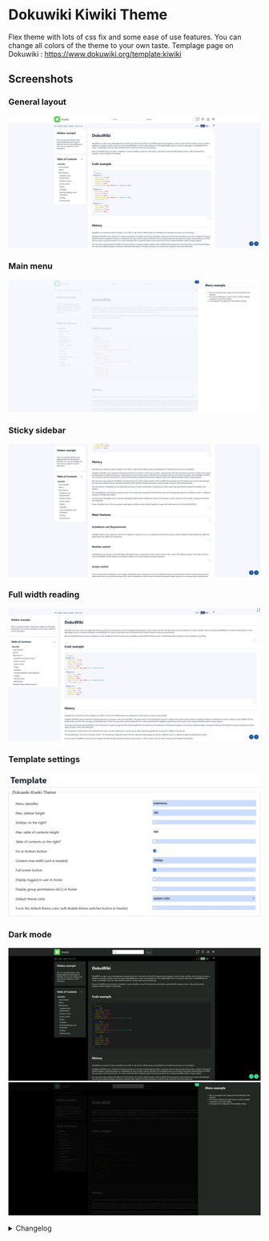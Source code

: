 # Dokuwiki Kiwiki Theme

Flex theme with lots of css fix and some ease of use features. You can change all colors of the theme to your own taste.
Templage page on Dokuwiki : https://www.dokuwiki.org/template:kiwiki

## Screenshots
### General layout
![General layout](./screenshots/01-screenshot-kiwiki.jpg)
### Main menu
![Main menu](./screenshots/02-screenshot-kiwiki-menu.jpg)
### Sticky sidebar
![Sticky sidebar](./screenshots/03-screenshot-kiwiki-sticky.jpg)
### Full width reading
![Full width reading](./screenshots/04-screenshot-kiwiki-full-width.jpg)
### Template settings
![Template settings](./screenshots/05-screenshot-configuration-settings-kiwiki.jpg)
### Dark mode
![General layout dark](./screenshots/06-screenshot-kiwiki-dark.jpg)
![Menu dark](./screenshots/07-screenshot-kiwiki-dark.jpg)

<details>
  <summary>Changelog</summary>

### 2025-08-13
Fixed content area too large on mobile

### 2025-07-23
Added Vietnamese language
  
### 2025-07-15
Added accessibility hints on buttons for keyboard navigation (https://github.com/nicolasprigent/Dokuwiki-Kiwiki-Theme/issues/46)

### 2025-07-08
This new version of Kiwiki is a major refactoring of the layout to get Sidebars default functionnality from Dokuwiki working (see https://github.com/nicolasprigent/Dokuwiki-Kiwiki-Theme/issues/42).

For UI reasons, I've decided to add my previous menu functionnality in a burger menu : this menu functionnality was intended at first to be accessible accross all website, so now that sidebars are available, it makes more sense to put the menu like this. It also solve this issue : https://github.com/nicolasprigent/Dokuwiki-Kiwiki-Theme/issues/26
Other fixes : 

- Added two options to get the sidebar, table of content or both on the right side of the website https://github.com/nicolasprigent/Dokuwiki-Kiwiki-Theme/issues/37
- CSS fixes and new functionnalities to get menu and new content layout working
- Better TOC sticky on mobile
- Sidebar is now on the bottom of the page on mobile
- Default content max width is now 1600px to get a better experience when using left and right sidebars together.
  
### 2025-07-07
- Fix:Cross site scripting vulnerability (https://github.com/nicolasprigent/Dokuwiki-Kiwiki-Theme/issues/43)

### 2025-04-30
- Fix:table of content not showing on some admin pages

### 2025-04-24
- Added informal german language
  
### 2025-01-24
- Fix:the edit icon on revisions https://github.com/nicolasprigent/Dokuwiki-Kiwiki-Theme/issues/36
  
### 2024-12-12
- Fix:the edit menu button for non-root domain installs
  
### 2024-11-27
- Fix:CSS fixes for discussion plugin

### 2024-10-30
- Added a functionnality to get a different logo on dark/light theme (https://github.com/nicolasprigent/Dokuwiki-Kiwiki-Theme/issues/31). Upload your custom logos on the root of your install :
  - logo.png for default logo (still mandatory for this to work)
  - logo-dark.png for dark logo
  - logo-light.png for light logo

### 2024-05-13
- Fix: php warning errors on non existing variables https://github.com/nicolasprigent/Dokuwiki-Kiwiki-Theme/issues/16
- Refactoring of the edit icon button for it to use the correct dokuwiki classes (Menu and MenuItem), and get the same authorizations than the default edit page link. https://github.com/nicolasprigent/Dokuwiki-Kiwiki-Theme/issues/23
  
### 2024-02-26
- Fix: edit_page button break when userewrite and useslash config enabled. Thanks to @AzurCrystal
- Fix : long links overflow on mobile view. Thanks to @Gabe-LSN

### 2024-01-27
- Added max height for left menu

### 2024-01-16
- Added Chinese language. Thanks to @AzurCrystal

### 2024-01-10
- Added css for tables in content
  
### 2023-11-27
- Updated editor css for readability

### 2023-11-23
- The edit button was limited to admin group only, now it checks edit permissions
  
### 2023-11-06
- Fix on mobile menu switch not hiding navigation menu on mobile if translation plugin is activated

### 2023-10-19 (features suggestions from @Chris75forumname -> https://github.com/nicolasprigent/Dokuwiki-Kiwiki-Theme/issues/12)
- Added go to bottom button with option to activate it or not
- Added fullscreen button in header
- Added connected user information on footer, with option to activate it or not
- Added ACL informations on footer (only for editors), with option to activate it or not
- Added ACL group list in user page has an info 

### 2023-10-18
- Added back the message area on connection page

### 2023-10-12
- Added max height for table of content in theme configuration

### 2023-10-02
- Bug fix on menu disappearing on deep level pages

### 2023-09-31
- Added compatibility with Translation Plugin
  
### 2023-09-01
- Updated css to have the filters working on small size screens

### 2023-07-25
- new language Added German language - Thanks to @holisticagile
  
### 2023-07-23
- Fixed issue about public wikis getting no header
- Added back to home link on login page
- Some css fixes on login page

### 2023-07-02
- New style parameter for changing header color

### 2023-06-21
- CSS fix for dark mode
- Default style.ini adjusted on some colors
  
### 2023-06-19
- CSS fixes on the extension manager page
- New screenshots to show the theme light/dark mode switcher
- Restored functionnality to change the logo (as described here : https://www.dokuwiki.org/template:dokuwiki#changing_the_logo)

### 2023-06-16
- Added light/dark theme mode, with separated customization
- Detection of os preferences for light or dark mode
- Override with cookie when clicking a button
  
### 2023-06-15
- Fixed word wrapping for pre code blocks on mobile
- Fixed the edit icon position on mobile

### 2023-06-14
- Initial release
</details>
